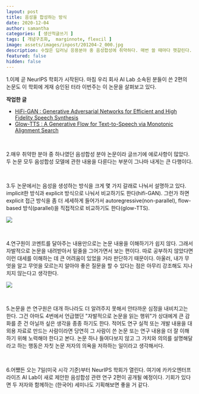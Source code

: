 ```yaml
---
layout: post
title: 음성을 합성하는 방식
date: 2020-12-04
author: samantha
categories: [ 생산적글쓰기 ]
tags: [ 개념구조화,  marginnote, flexcil ]
image: assets/images/inpost/201204-2_000.jpg
description: 수많은 딥러닝 응용분야 중 음성합성에 취약하다. 매번 쓸 때마다 헷갈린다. 그래서 flexcil로 읽은 논문에서 개념적 내용은 margninnote로 따로 정리한다.
featured: false
hidden: false
---
```


1.이제 곧 NeurIPS 학회가 시작된다. 마침 우리 회사 AI Lab 소속된 분들이 쓴 2편의 논문도 이 학회에 게재 승인된 터라 이번주는 이 논문을 살펴보고 있다.

**작업한 글**
- [HiFi-GAN : Generative Adversarial Networks for Efficient and High Fidelity Speech Synthesis](https://tech.kakaoenterprise.com/96)
- [Glow-TTS : A Generative Flow for Text-to-Speech via Monotonic Alignment Search](https://tech.kakaoenterprise.com/94)

<br/>

2.매우 취약한 분야 중 하나였던 음성합성 분야 논문이라 글쓰기에 에로사항이 많았다. 두 논문 모두 음성합성 모델에 관한 내용을 다룬다는 부분이 그나마 내게는 큰 다행이다.

<br/>

3.두 논문에서는 음성을 생성하는 방식을 크게 몇 가지 갈래로 나눠서 설명하고 있다. implicit한 방식과 explicit 방식으로 나눠서 비교하기도 한다(hifi-GAN). 그런가 하면 explicit 접근 방식을 좀 더 세세하게 들어가서 autoregressive(non-parallel), flow-based 방식(parallel)을 직접적으로 비교하기도 한다(glow-TTS).

![](https://github.com/samantha-writer/blob/master/assets/images/inpost/201204-2_000.jpg?raw=true)

<br/>

4.연구원이 코멘트를 달아주는 내용만으로는 논문 내용을 이해하기가 쉽지 않다. 그래서 자발적으로 논문을 내려받아서 밑줄을 그어가면서 보는 편이다. 따로 공부하지 않았다면 이런 대세를 이해하는 데 큰 어려움이 있었을 거라 판단하기 때문이다. 아울러, 내가 무엇을 알고 무엇을 모르는지 알아야 좋은 질문을 할 수 있다는 점은 아무리 강조해도 지나치지 않는다고 생각한다.

![](https://github.com/samantha-writer/blob/master/assets/images/inpost/201204-2_001.jpg?raw=true)

<br/>

5.논문을 쓴 연구원은 대개 하나라도 더 알려주지 못해서 안타까운 심정을 내비치고는 한다. 그건 아마도 4번에서 언급했던 "자발적으로 논문을 읽는 행위"가 상대에게 큰 감화를 준 건 아닐까 싶은 생각을 종종 하기도 한다. 적어도 연구 실적 또는 개발 내용을 대외용 자료로 만드는 사람이라면 당연히 그 사람이 쓴 논문 또는 연구 내용을 더 잘 이해하기 위해 노력해야 한다고 본다. 논문 하나 들여다보지 않고 그 가치와 의의를 설명해달라고 하는 행동은 자칫 논문 저자의 의욕을 저하하는 일이라고 생각해서다.

<br/>

6.어쨌든 오는 7일(미국 시각 기준)부터 NeurIPS 학회가 열린다. 여기에 카카오엔터프라이즈 AI Lab이 새로 제안한 음성합성 관련 연구 2편이 공개될 예정이다. 기회가 있다면 두 저자와 함께하는 (한국어) 세미나도 기획해보면 좋을 거 같다.

<br/>
